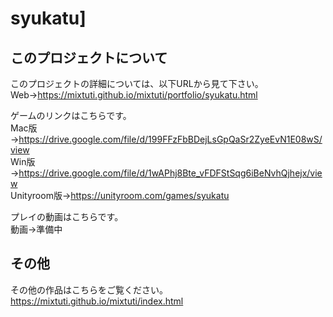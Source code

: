 # syukatu]

## このプロジェクトについて

このプロジェクトの詳細については、以下URLから見て下さい。<br>
Web→https://mixtuti.github.io/mixtuti/portfolio/syukatu.html<br>

ゲームのリンクはこちらです。<br>
Mac版→https://drive.google.com/file/d/199FFzFbBDejLsGpQaSr2ZyeEvN1E08wS/view<br>
Win版→https://drive.google.com/file/d/1wAPhj8Bte_vFDFStSqg6iBeNvhQjhejx/view<br>
Unityroom版→https://unityroom.com/games/syukatu

プレイの動画はこちらです。<br>
動画→準備中<br>

## その他

その他の作品はこちらをご覧ください。<br>
https://mixtuti.github.io/mixtuti/index.html
